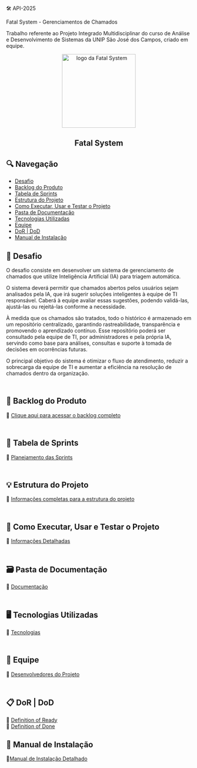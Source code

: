 🛠️ API-2025

Fatal System - Gerenciamentos de Chamados


Trabalho referente ao Projeto Integrado Multidisciplinar do curso de Análise e Desenvolvimento de Sistemas da  UNIP  São José dos Campos, criado em equipe.

<p align="center">
      <img src="https://avatars.githubusercontent.com/u/203549358?v=4" alt="logo da Fatal System" width="200">
      <h2 align="center"> Fatal System</h2>

## 🔍 Navegação 
 * [Desafio](#desafio) 
 * [Backlog do Produto](#backlog)
 * [Tabela de Sprints](#sprints)
 * [Estrutura do Projeto](#estrutura)
 * [Como Executar, Usar e Testar o Projeto](#executar)
 * [Pasta de Documentação](#docs)
 * [Tecnologias Utilizadas](#tecnologias)
 * [Equipe](#equipe)
 * [DoR | DoD](#dordod)
 * [Manual de Instalação](#manual)   

## 🚧 Desafio <a id="desafio"></a>
O desafio consiste em desenvolver um sistema de gerenciamento de chamados que utilize Inteligência Artificial (IA) para triagem automática.

O sistema deverá permitir que chamados abertos pelos usuários sejam analisados pela IA, que irá sugerir soluções inteligentes à equipe de TI responsável. Caberá à equipe avaliar essas sugestões, podendo validá-las, ajustá-las ou rejeitá-las conforme a necessidade.

À medida que os chamados são tratados, todo o histórico é armazenado em um repositório centralizado, garantindo rastreabilidade, transparência e promovendo o aprendizado contínuo. Esse repositório poderá ser consultado pela equipe de TI, por administradores e pela própria IA, servindo como base para análises, consultas e suporte à tomada de decisões em ocorrências futuras.

O principal objetivo do sistema é otimizar o fluxo de atendimento, reduzir a sobrecarga da equipe de TI e aumentar a eficiência na resolução de chamados dentro da organização.

## <br>🎯 Backlog do Produto <a id="backlog"></a>

📁 [Clique aqui para acessar o backlog completo](https://github.com/allyssanmarie/API-2025/blob/main/BACKLOG.md)


## <br>📅 Tabela de Sprints <a id="sprints"></a>
📁 [Planejamento das Sprints](https://github.com/allyssanmarie/API-2025/blob/main/cronograma.md)


## <br>💡 Estrutura do Projeto <a id="estrutura"></a>

📁 [Informações completas para a estrutura do projeto](https://github.com/allyssanmarie/API-2025/blob/main/EstruturaProjeto.md)

## <br>📌 Como Executar, Usar e Testar o Projeto <a id="executar"></a>
📁 [Informações Detalhadas](https://github.com/allyssanmarie/API-2025/blob/main/manual.md)

## <br>🗃️ Pasta de Documentação <a id="docs"></a>
📁 [Documentação](https://github.com/allyssanmarie/API-2025/tree/main/docs)

## <br>🖥️ Tecnologias Utilizadas <a id="tecnologias"></a>

📁 [Tecnologias](https://github.com/allyssanmarie/API-2025/blob/main/tecnologia.md)

## <br> 👥 Equipe <a id="equipe"></a>

📁 [Desenvolvedores do Projeto](https://github.com/allyssanmarie/API-2025/blob/main/equipe.md)

## <br>📋 DoR | DoD <a id="dordod"></a>

📁 [Definition of Ready](https://github.com/allyssanmarie/API-2025/blob/main/DoR.md)
<br> 📁 [Definition of Done](https://github.com/allyssanmarie/API-2025/blob/main/DoD.md)

## 📖 Manual de Instalação <a id="manual"></a>

📁[Manual de Instalação Detalhado](https://github.com/allyssanmarie/API-2025/blob/main/manual.md)




























